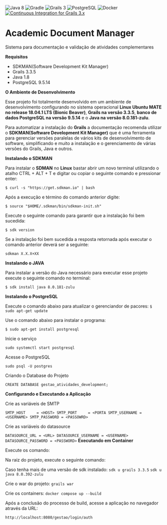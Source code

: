 ![Java 8](https://img.shields.io/badge/Java-8-blue?logo=java&logoColor=white)
![Gradle](https://img.shields.io/badge/Gradle-3.x-02303A?logo=gradle&logoColor=white)
![Grails 3](https://img.shields.io/badge/Grails-3.x-6DB33F?logo=grails&logoColor=white)
![PostgreSQL](https://img.shields.io/badge/PostgreSQL-Database-336791?logo=postgresql&logoColor=white)
![Docker](https://img.shields.io/badge/Docker-Containerized-2496ED?logo=docker&logoColor=white)
[![Continuous Integration for Grails 3.x](https://github.com/sahid-sousa/gestao_atividades/actions/workflows/continuous-integration.yml/badge.svg)](https://github.com/sahid-sousa/gestao_atividades/actions/workflows/continuous-integration.yml)

# Academic Document Manager
Sistema para documentação e validação de atividades complementares

**Requisitos**

- SDKMAN(Software Development Kit Manager)
- Grails 3.3.5
- Java 1.8
- PostgreSQL 9.5.14

**O Ambiente de Desenvolvimento**

Esse projeto foi totalmente desenvolvido em um ambiente de desenvolvimento configurando no sistema operacional **Linux Ubuntu MATE no release 18.04.1 LTS (Bionic Beaver)**, **Grails na versão 3.3.5**, **banco de dados PostgreSQL na versão 9.5.14** e o **Java na versão 8.0.181-zulu**.

Para automatizar a instalação do **Grails** a documentação recomenda utilizar o **SDKMAN(Software Development Kit Manager)** que é uma ferramenta para gerenciar versões paralelas de vários kits de desenvolvimento de software, simplificando e muito a instalação e o gerenciamento de várias versões do Grails, Java e outros.

**Instalando o SDKMAN**

Para instalar o **SDMAN** no **Linux** bastar abrir  um novo terminal utilizando o atalho CTRL + ALT + T e digitar ou copiar o seguinte comando e pressionar enter:

`$ curl -s "https://get.sdkman.io" | bash`

Após a execução e término do comando anterior digite:

`$ source "$HOME/.sdkman/bin/sdkman-init.sh"`

Execute o seguinte comando para garantir que a instalação foi bem sucedida:

`$ sdk version`

Se a instalação foi bem sucedida a resposta retornada após executar o comando anterior deverá ser a seguinte:

`sdkman X.X.X+XX`

**Instalando o JAVA**

Para instalar a versão do Java necessário para executar esse projeto execute o seguinte comando no terminal:

`$ sdk install java 8.0.181-zulu`

**Instalando o PostgreSQL**

Execute o comando abaixo para atualizar o gerenciandor de pacores:
`$ sudo apt-get update`

Use o comando abaixo para instalar o programa:

`$ sudo apt-get install postgresql`

Inicie o serviço

`sudo systemctl start postgresql`

Acesse o PostgreSQL

`sudo psql -U postgres`

Criando o Database do Projeto

`CREATE DATABASE gestao_atividades_development;`

**Configurando e Executando a Aplicação**

Crie as variáveis de SMTP

`
SMTP_HOST     = <HOST>
SMTP_PORT     = <PORTA
SMTP_USERNAME = <USERNAME>
SMTP_PASSWORD = <PASSOWRD>
`

Crie as variáveis do datasource

`
DATASOURCE_URL = <URL>
DATASOURCE_USERNAME = <USERNAME>
DATASOURCE_PASSWORD = <PASSWORD>
`
**Executando em Container**

Execute os comando: 

Na raiz do projeto, execute o seguinte comando:

Caso tenha mais de uma versão de sdk instalado:
`sdk u grails 3.3.5`
`sdk u java 8.0.392-zulu`

Crie o war do projeto:
`grails war`

Crie os containers:
`docker compose up --build`

Após a conclusão do processo de build, acesse a aplicação no navegador através da URL:

`http://localhost:8080/gestao/login/auth`
